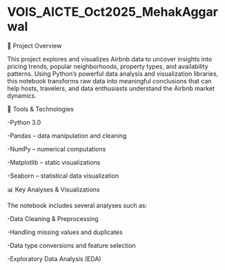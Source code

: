 # VOIS_AICTE_Oct2025_MehakAggarwal

📘 Project Overview

This project explores and visualizes Airbnb data to uncover insights into pricing trends, popular neighborhoods, property types, and availability patterns. Using Python’s powerful data analysis and visualization libraries, this notebook transforms raw data into meaningful conclusions that can help hosts, travelers, and data enthusiasts understand the Airbnb market dynamics.

🧰 Tools & Technologies

-Python 3.0

-Pandas – data manipulation and cleaning

-NumPy – numerical computations

-Matplotlib – static visualizations

-Seaborn – statistical data visualization

📊 Key Analyses & Visualizations

The notebook includes several analyses such as:

-Data Cleaning & Preprocessing

-Handling missing values and duplicates

-Data type conversions and feature selection

-Exploratory Data Analysis (EDA)
